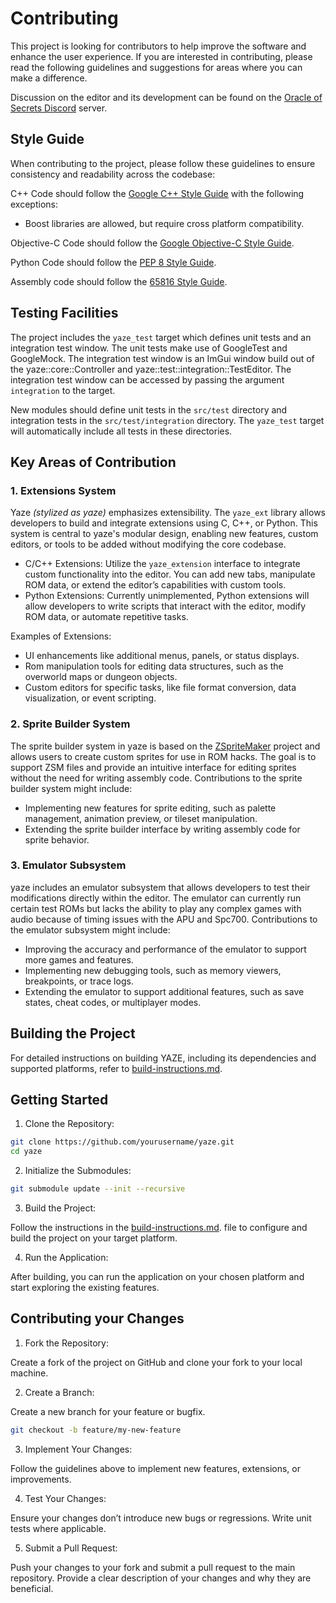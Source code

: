 # Contributing

This project is looking for contributors to help improve the software and enhance the user experience. If you are interested in contributing, please read the following guidelines and suggestions for areas where you can make a difference.

Discussion on the editor and its development can be found on the [Oracle of Secrets Discord](https://discord.gg/MBFkMTPEmk) server.

## Style Guide

When contributing to the project, please follow these guidelines to ensure consistency and readability across the codebase:

C++ Code should follow the [Google C++ Style Guide](https://google.github.io/styleguide/cppguide.html) with the following exceptions:

- Boost libraries are allowed, but require cross platform compatibility.

Objective-C Code should follow the [Google Objective-C Style Guide](https://google.github.io/styleguide/objcguide.html).

Python Code should follow the [PEP 8 Style Guide](https://pep8.org/).

Assembly code should follow the [65816 Style Guide](docs/asm-style-guide.md).

## Testing Facilities

The project includes the `yaze_test` target which defines unit tests and an integration test window. The unit tests make use of GoogleTest and GoogleMock. The integration test window is an ImGui window build out of the yaze::core::Controller and yaze::test::integration::TestEditor. The integration test window can be accessed by passing the argument `integration` to the target.

New modules should define unit tests in the `src/test` directory and integration tests in the `src/test/integration` directory. The `yaze_test` target will automatically include all tests in these directories.

## Key Areas of Contribution

### 1. Extensions System

Yaze *(stylized as yaze)* emphasizes extensibility. The `yaze_ext` library allows developers to build and integrate extensions using C, C++, or Python. This system is central to yaze's modular design, enabling new features, custom editors, or tools to be added without modifying the core codebase.

- C/C++ Extensions: Utilize the `yaze_extension` interface to integrate custom functionality into the editor. You can add new tabs, manipulate ROM data, or extend the editor’s capabilities with custom tools.
- Python Extensions: Currently unimplemented, Python extensions will allow developers to write scripts that interact with the editor, modify ROM data, or automate repetitive tasks.

Examples of Extensions:

- UI enhancements like additional menus, panels, or status displays.
- Rom manipulation tools for editing data structures, such as the overworld maps or dungeon objects.
- Custom editors for specific tasks, like file format conversion, data visualization, or event scripting.

### 2. Sprite Builder System

The sprite builder system in yaze is based on the [ZSpriteMaker](https://github.com/Zarby89/ZSpriteMaker/) project and allows users to create custom sprites for use in ROM hacks. The goal is to support ZSM files and provide an intuitive interface for editing sprites without the need for writing assembly code. Contributions to the sprite builder system might include:

- Implementing new features for sprite editing, such as palette management, animation preview, or tileset manipulation.
- Extending the sprite builder interface by writing assembly code for sprite behavior.

### 3. Emulator Subsystem

yaze includes an emulator subsystem that allows developers to test their modifications directly within the editor. The emulator can currently run certain test ROMs but lacks the ability to play any complex games with audio because of timing issues with the APU and Spc700. Contributions to the emulator subsystem might include:

- Improving the accuracy and performance of the emulator to support more games and features.
- Implementing new debugging tools, such as memory viewers, breakpoints, or trace logs.
- Extending the emulator to support additional features, such as save states, cheat codes, or multiplayer modes.

## Building the Project

For detailed instructions on building YAZE, including its dependencies and supported platforms, refer to [build-instructions.md](docs/build-instructions.md).

## Getting Started

1. Clone the Repository:

```bash
git clone https://github.com/yourusername/yaze.git
cd yaze
```

2. Initialize the Submodules:

```bash
git submodule update --init --recursive
```

3. Build the Project:

Follow the instructions in the [build-instructions.md](docs/build-instructions.md). file to configure and build the project on your target platform.

4. Run the Application:

After building, you can run the application on your chosen platform and start exploring the existing features.

## Contributing your Changes

1. Fork the Repository:

Create a fork of the project on GitHub and clone your fork to your local machine.

2. Create a Branch:

Create a new branch for your feature or bugfix.

```bash
git checkout -b feature/my-new-feature
```

3. Implement Your Changes:

Follow the guidelines above to implement new features, extensions, or improvements.

4. Test Your Changes:

Ensure your changes don’t introduce new bugs or regressions. Write unit tests where applicable.

5. Submit a Pull Request:

Push your changes to your fork and submit a pull request to the main repository. Provide a clear description of your changes and why they are beneficial.
